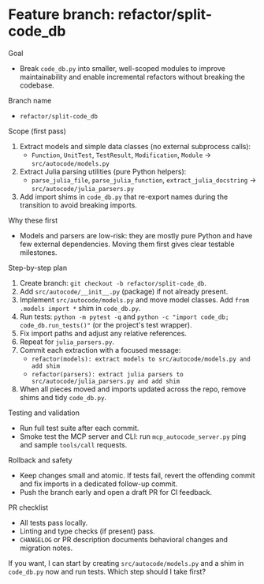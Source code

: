 # Feature branch: refactor/split-code_db

Goal

- Break `code_db.py` into smaller, well-scoped modules to improve maintainability and enable incremental refactors without breaking the codebase.

Branch name

- `refactor/split-code_db`

Scope (first pass)

1. Extract models and simple data classes (no external subprocess calls):
   - `Function`, `UnitTest`, `TestResult`, `Modification`, `Module` → `src/autocode/models.py`
2. Extract Julia parsing utilities (pure Python helpers):
   - `parse_julia_file`, `parse_julia_function`, `extract_julia_docstring` → `src/autocode/julia_parsers.py`
3. Add import shims in `code_db.py` that re-export names during the transition to avoid breaking imports.

Why these first

- Models and parsers are low-risk: they are mostly pure Python and have few external dependencies. Moving them first gives clear testable milestones.

Step-by-step plan

1. Create branch: `git checkout -b refactor/split-code_db`.
2. Add `src/autocode/__init__.py` (package) if not already present.
3. Implement `src/autocode/models.py` and move model classes. Add `from .models import *` shim in `code_db.py`.
4. Run tests: `python -m pytest -q` and `python -c "import code_db; code_db.run_tests()"` (or the project's test wrapper).
5. Fix import paths and adjust any relative references.
6. Repeat for `julia_parsers.py`.
7. Commit each extraction with a focused message:
   - `refactor(models): extract models to src/autocode/models.py and add shim`
   - `refactor(parsers): extract julia parsers to src/autocode/julia_parsers.py and add shim`
8. When all pieces moved and imports updated across the repo, remove shims and tidy `code_db.py`.

Testing and validation

- Run full test suite after each commit.
- Smoke test the MCP server and CLI: run `mcp_autocode_server.py` ping and sample `tools/call` requests.

Rollback and safety

- Keep changes small and atomic. If tests fail, revert the offending commit and fix imports in a dedicated follow-up commit.
- Push the branch early and open a draft PR for CI feedback.

PR checklist

- All tests pass locally.
- Linting and type checks (if present) pass.
- `CHANGELOG` or PR description documents behavioral changes and migration notes.

If you want, I can start by creating `src/autocode/models.py` and a shim in `code_db.py` now and run tests. Which step should I take first?
